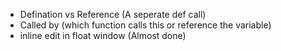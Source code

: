 - Defination vs Reference (A seperate def call)
- Called by (which function calls this or reference the variable)
- inline edit in float window (Almost done)
